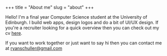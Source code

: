 +++
title = "About me"
slug = "about"
+++

Hello! I'm a final year Computer Science student at the University of Edinburgh. I build web apps, design logos and do a bit of UI/UX design. If you're a recruiter looking for a quick overview then you can check out my cv [here](/Ryan_Schuller_CV.pdf).

If you want to work together or just want to say hi then you can contact me at [ryanschuller@gmail.com](mailto:ryanschuller@gmail.com)
